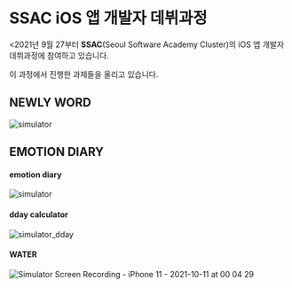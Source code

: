 <h1>SSAC iOS 앱 개발자 데뷔과정</h1>

<p><2021년 9월 27부터 <b>SSAC</b>(Seoul Software Academy Cluster)의 iOS 앱 개발자 데뷔과정에 참여하고 있습니다.</p>

<p>이 과정에서 진행한 과제들을 올리고 있습니다.</p>

<h2>NEWLY WORD</h2>

![simulator](https://user-images.githubusercontent.com/58027136/136218163-4deba495-6caa-42df-809f-29ad35c18eea.gif)


<h2>EMOTION DIARY</h2>
<h4>emotion diary</h4>

![simulator](https://user-images.githubusercontent.com/58027136/136218208-23bf66d8-034c-481e-94d5-ff9a09d70959.gif)

<h4>dday calculator</h4>

![simulator_dday](https://user-images.githubusercontent.com/58027136/136355563-c8c2b9ed-62a7-466c-b892-e101186a0b3f.gif)


<h4>WATER</h4>

![Simulator Screen Recording - iPhone 11 - 2021-10-11 at 00 04 29](https://user-images.githubusercontent.com/58027136/136701612-7c05c810-b10d-43b4-bf41-b4bceb1b38dc.gif)



